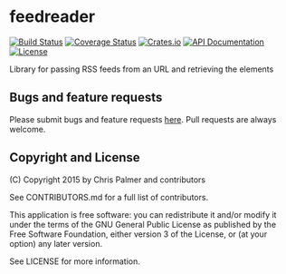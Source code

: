 # feedreader

[![Build Status](https://travis-ci.org/red-oxide/feedreader.svg?branch=master)](https://travis-ci.org/red-oxide/feedreader)
[![Coverage Status](https://coveralls.io/repos/red-oxide/feedreader/badge.svg?branch=master&service=github)](https://coveralls.io/github/red-oxide/feedreader?branch=master)
[![Crates.io](https://img.shields.io/crates/v/feedreader.svg)](https://crates.io/crates/feedreader)
[![API Documentation](https://img.shields.io/badge/lib-rustdoc-red.svg?style=flat)](http://red-oxide.github.io/feedreader)
[![License](https://img.shields.io/crates/l/feedreader.svg)](https://github.com/red-oxide/feedreader/blob/master/LICENSE)

Library for passing RSS feeds from an URL and retrieving the elements

## Bugs and feature requests

Please submit bugs and feature requests [here](http://github.com/red-oxide/feedreader/issues). Pull requests are always welcome.

## Copyright and License
(C) Copyright 2015 by Chris Palmer and contributors

See CONTRIBUTORS.md for a full list of contributors.

This application is free software: you can redistribute it and/or modify
it under the terms of the GNU General Public License as published by
the Free Software Foundation, either version 3 of the License, or
(at your option) any later version.

See LICENSE for more information.
